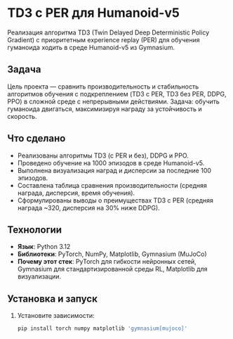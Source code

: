 # TD3 с PER для Humanoid-v5

Реализация алгоритма TD3 (Twin Delayed Deep Deterministic Policy Gradient) с приоритетным experience replay (PER) для обучения гуманоида ходить в среде Humanoid-v5 из Gymnasium.

## Задача
Цель проекта — сравнить производительность и стабильность алгоритмов обучения с подкреплением (TD3 с PER, TD3 без PER, DDPG, PPO) в сложной среде с непрерывными действиями. Задача: обучить гуманоида двигаться, максимизируя награду за устойчивость и скорость.

## Что сделано
- Реализованы алгоритмы TD3 (с PER и без), DDPG и PPO.
- Проведено обучение на 1000 эпизодов в среде Humanoid-v5.
- Выполнена визуализация наград и дисперсии за последние 100 эпизодов.
- Составлена таблица сравнения производительности (средняя награда, дисперсия, время обучения).
- Сформулированы выводы о преимуществах TD3 с PER (средняя награда ~320, дисперсия на 30% ниже DDPG).

## Технологии
- **Язык**: Python 3.12
- **Библиотеки**: PyTorch, NumPy, Matplotlib, Gymnasium (MuJoCo)
- **Почему этот стек**: PyTorch для гибкости нейронных сетей, Gymnasium для стандартизированной среды RL, Matplotlib для визуализации.

## Установка и запуск
1. Установите зависимости:
   ```bash
   pip install torch numpy matplotlib 'gymnasium[mujoco]'
